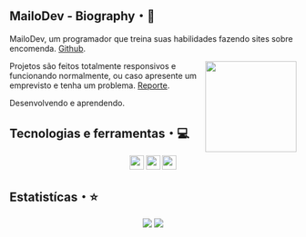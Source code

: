 ## MailoDev - Biography・👋
MailoDev, um programador que treina suas habilidades fazendo sites sobre encomenda. <a href="https://github.com/MailoDev">Github</a>.

<img align="right" src="https://cdn.glitch.com/eee4f430-9a8b-4d56-b461-96c75e6db402%2Fimage-removebg-preview(1).png?v=1612131826385" height="160px" />

Projetos são feitos totalmente responsivos e funcionando normalmente, ou caso apresente um emprevisto e tenha um problema. <a href="https://github.com/Dev-Atsushi/">Reporte</a>.
  
Desenvolvendo e aprendendo.

## Tecnologias e ferramentas・💻

<p align="center">
<img src="https://img.shields.io/badge/javascript-%23F7DF1E.svg?&style=for-the-badge&logo=javascript&logoColor=black" height="25"/>
<img src="https://img.shields.io/badge/Html-ffa500.svg?style=for-the-badge&logo=html5&logoColor=white" height="25" />
<img src="https://img.shields.io/badge/Css-7273ff.svg?style=for-the-badge&logo=css3&logoColor=white" height="25" />
</p> 

## Estatistícas・⭐

<p align="center">
  <img src="https://github-readme-stats.vercel.app/api?username=mailodev&show_icons=true&theme=tokyonight&line_height=27" />
  <img src="https://github-readme-stats.vercel.app/api/top-langs/?username=mailodev&hide=batchfile&theme=tokyonight" />
</p>
